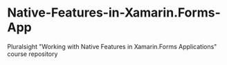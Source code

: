 # Native-Features-in-Xamarin.Forms-App
Pluralsight "Working with Native Features in Xamarin.Forms Applications" course repository
